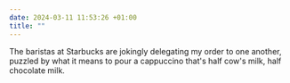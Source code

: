 ```yaml
---
date: 2024-03-11 11:53:26 +01:00
title: ""
---
```

The baristas at Starbucks are jokingly delegating my order to one another, puzzled by what it means to pour a cappuccino that's half cow's milk, half chocolate milk. 
